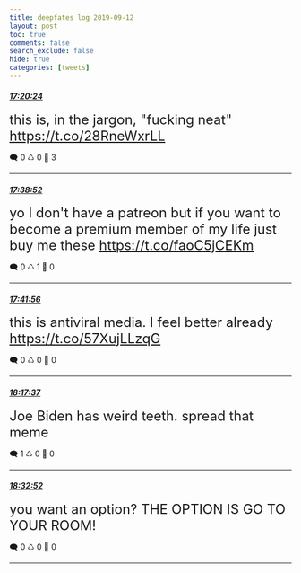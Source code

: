 ```yaml
---
title: deepfates log 2019-09-12
layout: post
toc: true
comments: false
search_exclude: false
hide: true
categories: [tweets]
---
```



#### <a href = "https://twitter.com/deepfates/status/1172288883863801858">*17:20:24*</a>

<font size="5">this is, in the jargon, "fucking neat"  https://t.co/28RneWxrLL</font>



🗨️ 0 ♺ 0 🤍  3   

---
    
#### <a href = "https://twitter.com/deepfates/status/1172293532523958273">*17:38:52*</a>

<font size="5">yo I don't have a patreon but if you want to become a premium member of my life just buy me these  https://t.co/faoC5jCEKm</font>



🗨️ 0 ♺ 1 🤍  0   

---
    
#### <a href = "https://twitter.com/deepfates/status/1172294301755138048">*17:41:56*</a>

<font size="5">this is antiviral media. I feel better already  https://t.co/57XujLLzqG</font>



🗨️ 0 ♺ 0 🤍  0   

---
    
#### <a href = "https://twitter.com/deepfates/status/1172303284104646657">*18:17:37*</a>

<font size="5">Joe Biden has weird teeth. spread that meme</font>



🗨️ 1 ♺ 0 🤍  0   

---
    
#### <a href = "https://twitter.com/deepfates/status/1172307118528950272">*18:32:52*</a>

<font size="5">you want an option? THE OPTION IS GO TO YOUR ROOM!</font>



🗨️ 0 ♺ 0 🤍  0   

---
    
            

